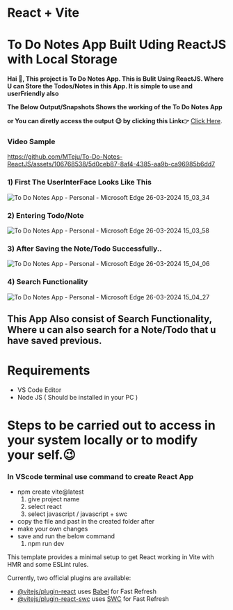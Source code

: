 
# React + Vite

# To Do Notes App Built Uding ReactJS with Local Storage

**Hai 👋, This project is To Do Notes App. This is Bulit Using ReactJS. Where U can Store the Todos/Notes in this App. It is simple to use and userFriendly also**

**The Below Output/Snapshots Shows the working of the To Do Notes App**

**or You can diretly access the output 😉 by clicking this Link👉** [Click Here](https://mteju.github.io/To-Do-Notes-ReactJS/).


### Video Sample
https://github.com/MTeju/To-Do-Notes-ReactJS/assets/106768538/5d0ceb87-8af4-4385-aa9b-ca96985b6dd7

### 1) First The UserInterFace Looks Like This
![To Do Notes App - Personal - Microsoft​ Edge 26-03-2024 15_03_34](https://github.com/MTeju/To-Do-Notes-ReactJS/assets/106768538/4caa5173-e35f-4bfd-a1db-9edfb90bbd1f)

### 2) Entering Todo/Note
![To Do Notes App - Personal - Microsoft​ Edge 26-03-2024 15_03_58](https://github.com/MTeju/To-Do-Notes-ReactJS/assets/106768538/4bd1b31a-097c-4406-8d9c-12267c0537ae)


### 3) After Saving the Note/Todo Successfully..
![To Do Notes App - Personal - Microsoft​ Edge 26-03-2024 15_04_06](https://github.com/MTeju/To-Do-Notes-ReactJS/assets/106768538/2e37dad6-3df9-4749-a44e-f7b8b3ba17d4)

### 4) Search Functionality
![To Do Notes App - Personal - Microsoft​ Edge 26-03-2024 15_04_27](https://github.com/MTeju/To-Do-Notes-ReactJS/assets/106768538/fd7d10e8-de2f-4e28-925e-0ee701511af8)


## This App Also consist of Search Functionality, Where u can also search for a Note/Todo that u have saved previous.

# Requirements
+ VS Code Editor
+ Node JS ( Should be installed in your PC )

# Steps to be carried out to access in your system locally or to modify your self.😉
### In VScode terminal use command to create React App 
+ npm create vite@latest
  1. give project name
  2. select react
  3. select javascript / javascript + swc
+ copy the file and past in the created folder after
+ make your own changes
+ save and run the below command
  1. npm run dev

This template provides a minimal setup to get React working in Vite with HMR and some ESLint rules.

Currently, two official plugins are available:

- [@vitejs/plugin-react](https://github.com/vitejs/vite-plugin-react/blob/main/packages/plugin-react/README.md) uses [Babel](https://babeljs.io/) for Fast Refresh
- [@vitejs/plugin-react-swc](https://github.com/vitejs/vite-plugin-react-swc) uses [SWC](https://swc.rs/) for Fast Refresh
